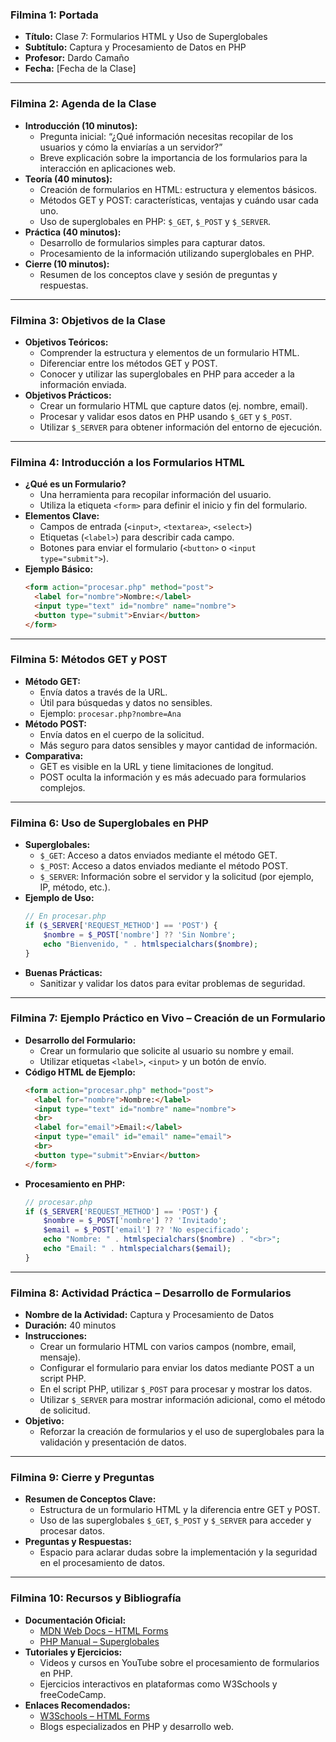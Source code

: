 ### Filmina 1: Portada
- **Título:** Clase 7: Formularios HTML y Uso de Superglobales
- **Subtítulo:** Captura y Procesamiento de Datos en PHP
- **Profesor:** Dardo Camaño
- **Fecha:** [Fecha de la Clase]

---

### Filmina 2: Agenda de la Clase
- **Introducción (10 minutos):**
  - Pregunta inicial: “¿Qué información necesitas recopilar de los usuarios y cómo la enviarías a un servidor?”
  - Breve explicación sobre la importancia de los formularios para la interacción en aplicaciones web.
- **Teoría (40 minutos):**
  - Creación de formularios en HTML: estructura y elementos básicos.
  - Métodos GET y POST: características, ventajas y cuándo usar cada uno.
  - Uso de superglobales en PHP: `$_GET`, `$_POST` y `$_SERVER`.
- **Práctica (40 minutos):**
  - Desarrollo de formularios simples para capturar datos.
  - Procesamiento de la información utilizando superglobales en PHP.
- **Cierre (10 minutos):**
  - Resumen de los conceptos clave y sesión de preguntas y respuestas.

---

### Filmina 3: Objetivos de la Clase
- **Objetivos Teóricos:**
  - Comprender la estructura y elementos de un formulario HTML.
  - Diferenciar entre los métodos GET y POST.
  - Conocer y utilizar las superglobales en PHP para acceder a la información enviada.
- **Objetivos Prácticos:**
  - Crear un formulario HTML que capture datos (ej. nombre, email).
  - Procesar y validar esos datos en PHP usando `$_GET` y `$_POST`.
  - Utilizar `$_SERVER` para obtener información del entorno de ejecución.

---

### Filmina 4: Introducción a los Formularios HTML
- **¿Qué es un Formulario?**
  - Una herramienta para recopilar información del usuario.
  - Utiliza la etiqueta `<form>` para definir el inicio y fin del formulario.
- **Elementos Clave:**
  - Campos de entrada (`<input>`, `<textarea>`, `<select>`)
  - Etiquetas (`<label>`) para describir cada campo.
  - Botones para enviar el formulario (`<button>` o `<input type="submit">`).
- **Ejemplo Básico:**
  ```html
  <form action="procesar.php" method="post">
    <label for="nombre">Nombre:</label>
    <input type="text" id="nombre" name="nombre">
    <button type="submit">Enviar</button>
  </form>
  ```

---

### Filmina 5: Métodos GET y POST
- **Método GET:**
  - Envía datos a través de la URL.
  - Útil para búsquedas y datos no sensibles.
  - Ejemplo: `procesar.php?nombre=Ana`
- **Método POST:**
  - Envía datos en el cuerpo de la solicitud.
  - Más seguro para datos sensibles y mayor cantidad de información.
- **Comparativa:**
  - GET es visible en la URL y tiene limitaciones de longitud.
  - POST oculta la información y es más adecuado para formularios complejos.

---

### Filmina 6: Uso de Superglobales en PHP
- **Superglobales:**
  - `$_GET`: Acceso a datos enviados mediante el método GET.
  - `$_POST`: Acceso a datos enviados mediante el método POST.
  - `$_SERVER`: Información sobre el servidor y la solicitud (por ejemplo, IP, método, etc.).
- **Ejemplo de Uso:**
  ```php
  // En procesar.php
  if ($_SERVER['REQUEST_METHOD'] == 'POST') {
      $nombre = $_POST['nombre'] ?? 'Sin Nombre';
      echo "Bienvenido, " . htmlspecialchars($nombre);
  }
  ```
- **Buenas Prácticas:**
  - Sanitizar y validar los datos para evitar problemas de seguridad.

---

### Filmina 7: Ejemplo Práctico en Vivo – Creación de un Formulario
- **Desarrollo del Formulario:**
  - Crear un formulario que solicite al usuario su nombre y email.
  - Utilizar etiquetas `<label>`, `<input>` y un botón de envío.
- **Código HTML de Ejemplo:**
  ```html
  <form action="procesar.php" method="post">
    <label for="nombre">Nombre:</label>
    <input type="text" id="nombre" name="nombre">
    <br>
    <label for="email">Email:</label>
    <input type="email" id="email" name="email">
    <br>
    <button type="submit">Enviar</button>
  </form>
  ```
- **Procesamiento en PHP:**
  ```php
  // procesar.php
  if ($_SERVER['REQUEST_METHOD'] == 'POST') {
      $nombre = $_POST['nombre'] ?? 'Invitado';
      $email = $_POST['email'] ?? 'No especificado';
      echo "Nombre: " . htmlspecialchars($nombre) . "<br>";
      echo "Email: " . htmlspecialchars($email);
  }
  ```

---

### Filmina 8: Actividad Práctica – Desarrollo de Formularios
- **Nombre de la Actividad:** Captura y Procesamiento de Datos
- **Duración:** 40 minutos
- **Instrucciones:**
  - Crear un formulario HTML con varios campos (nombre, email, mensaje).
  - Configurar el formulario para enviar los datos mediante POST a un script PHP.
  - En el script PHP, utilizar `$_POST` para procesar y mostrar los datos.
  - Utilizar `$_SERVER` para mostrar información adicional, como el método de solicitud.
- **Objetivo:**
  - Reforzar la creación de formularios y el uso de superglobales para la validación y presentación de datos.

---

### Filmina 9: Cierre y Preguntas
- **Resumen de Conceptos Clave:**
  - Estructura de un formulario HTML y la diferencia entre GET y POST.
  - Uso de las superglobales `$_GET`, `$_POST` y `$_SERVER` para acceder y procesar datos.
- **Preguntas y Respuestas:**
  - Espacio para aclarar dudas sobre la implementación y la seguridad en el procesamiento de datos.

---

### Filmina 10: Recursos y Bibliografía
- **Documentación Oficial:**
  - [MDN Web Docs – HTML Forms](https://developer.mozilla.org/es/docs/Learn/Forms)
  - [PHP Manual – Superglobales](https://www.php.net/manual/es/language.variables.superglobals.php)
- **Tutoriales y Ejercicios:**
  - Videos y cursos en YouTube sobre el procesamiento de formularios en PHP.
  - Ejercicios interactivos en plataformas como W3Schools y freeCodeCamp.
- **Enlaces Recomendados:**
  - [W3Schools – HTML Forms](https://www.w3schools.com/html/html_forms.asp)
  - Blogs especializados en PHP y desarrollo web.

